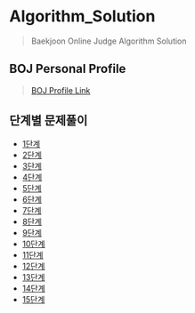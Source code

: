 # Algorithm_Solution
> Baekjoon Online Judge Algorithm Solution

## BOJ Personal Profile
> [BOJ Profile Link](https://www.acmicpc.net/user/jess2)

## 단계별 문제풀이
- [1단계](https://github.com/JESS2/Algorithm_Solution/tree/master/src/level1)
- [2단계](https://github.com/JESS2/Algorithm_Solution/tree/master/src/level2)
- [3단계](https://github.com/JESS2/Algorithm_Solution/tree/master/src/level3)
- [4단계](https://github.com/JESS2/Algorithm_Solution/tree/master/src/level4)
- [5단계](https://github.com/JESS2/Algorithm_Solution/tree/master/src/level5)
- [6단계](https://github.com/JESS2/Algorithm_Solution/tree/master/src/level6)
- [7단계](https://github.com/JESS2/Algorithm_Solution/tree/master/src/level7)
- [8단계](https://github.com/JESS2/Algorithm_Solution/tree/master/src/level8)
- [9단계](https://github.com/JESS2/Algorithm_Solution/tree/master/src/level9)
- [10단계](https://github.com/JESS2/Algorithm_Solution/tree/master/src/level10)
- [11단계](https://github.com/JESS2/Algorithm_Solution/tree/master/src/level11)
- [12단계](https://github.com/JESS2/Algorithm_Solution/tree/master/src/level12)
- [13단계](https://github.com/JESS2/Algorithm_Solution/tree/master/src/level13)
- [14단계](https://github.com/JESS2/Algorithm_Solution/tree/master/src/level14)
- [15단계](https://github.com/JESS2/Algorithm_Solution/tree/master/src/level15)

